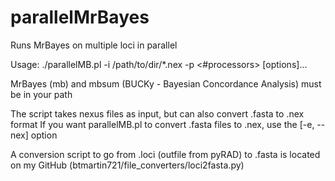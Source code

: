 # parallelMrBayes
Runs MrBayes on multiple loci in parallel

Usage: ./parallelMB.pl -i /path/to/dir/*.nex -p <#processors> [options]...

MrBayes (mb) and mbsum (BUCKy - Bayesian Concordance Analysis) must be in your path

The script takes nexus files as input, but can also convert .fasta to .nex format
If you want parallelMB.pl to convert .fasta files to .nex, use the [-e, --nex] option

A conversion script to go from .loci (outfile from pyRAD) to .fasta is located on my GitHub (btmartin721/file_converters/loci2fasta.py)
